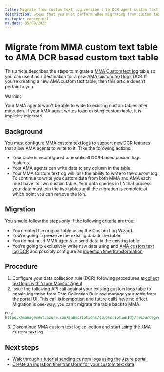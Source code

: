```yaml
---
title: Migrate from custom text log version 1 to DCR agent custom text logs.
description: Steps that you must perform when migrating from custom text log v1 to DCR based AMA custom text logs.
ms.topic: conceptual
ms.date: 05/09/2023
---
```


# Migrate from MMA custom text table to AMA DCR based custom text table
This article describes the steps to migrate a [MMA Custom text log](data-sources-custom-logs.md) table so you can use it as a destination for a new [AMA custom text logs](data-collection-log-text.md) DCR. If you're creating a new AMA custom text table, then this article doesn't pertain to you.


> [!Warning]
> Your MMA agents won't be able to write to existing custom tables after migration. If your AMA agent writes to an existing custom table, it is implicitly migrated.


## Background
You must configure MMA custom text logs to support new DCR features that allow AMA agents to write to it. Take the following actions:
- Your table is reconfigured to enable all DCR-based custom logs features.
- Your AMA agents can write data to any column in the table. 
- Your MMA Custom text log will lose the ability to write to the custom log.
To continue to write you custom data from both MMA and AMA each must have its own custom table. Your data queries in LA that process your data must join the two tables until the migration is complete at which point you can remove the join. 
  
## Migration
You should follow the steps only if the following criteria are true:  
- You created the original table using the Custom Log Wizard.
- You're going to preserve the existing data in the table.
- You do not need MMA agents to send data to the existing table
- You're going to exclusively write new data using and [AMA custom text log DCR](data-collection-log-text.md) and possibly configure an [ingestion time transformation](azure-monitor-agent-transformation.md).

## Procedure
1. Configure your data collection rule (DCR) following procedures at [collect text logs with Azure Monitor Agent](data-collection-log-text.md) 
2. Issue the following API call against your existing custom logs table to enable ingestion from Data Collection Rule and manage your table from the portal UI. This call is idempotent and future calls have no effect. Migration is one-way, you can't migrate the table back to MMA. 

```rest
POST
https://management.azure.com/subscriptions/{subscriptionId}/resourcegroups/{resourceGroupName}/providers/Microsoft.OperationalInsights/workspaces/{workspaceName}/tables/{tableName}/migrate?api-version=2021-12-01-preview
```
3. Discontinue MMA custom text log collection and start using the AMA custom text log.

## Next steps
- [Walk through a tutorial sending custom logs using the Azure portal.](data-collection-log-text.md)
- [Create an ingestion time transform for your custom text data](azure-monitor-agent-transformation.md)
